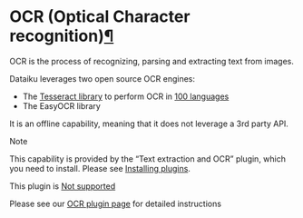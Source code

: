 OCR (Optical Character recognition)[¶](#ocr-optical-character-recognition "Permalink to this heading")
======================================================================================================


OCR is the process of recognizing, parsing and extracting text from images.


Dataiku leverages two open source OCR engines:


* The [Tesseract library](https://tesseract-ocr.github.io/) to perform OCR in [100 languages](https://tesseract-ocr.github.io/tessdoc/Data-Files/)
* The EasyOCR library


It is an offline capability, meaning that it does not leverage a 3rd party API.



Note


This capability is provided by the “Text extraction and OCR” plugin, which you need to install. Please see [Installing plugins](../plugins/installing.html).


This plugin is [Not supported](../troubleshooting/support-tiers.html)



Please see our [OCR plugin page](https://www.dataiku.com/product/plugins/tesseract-ocr/) for detailed instructions